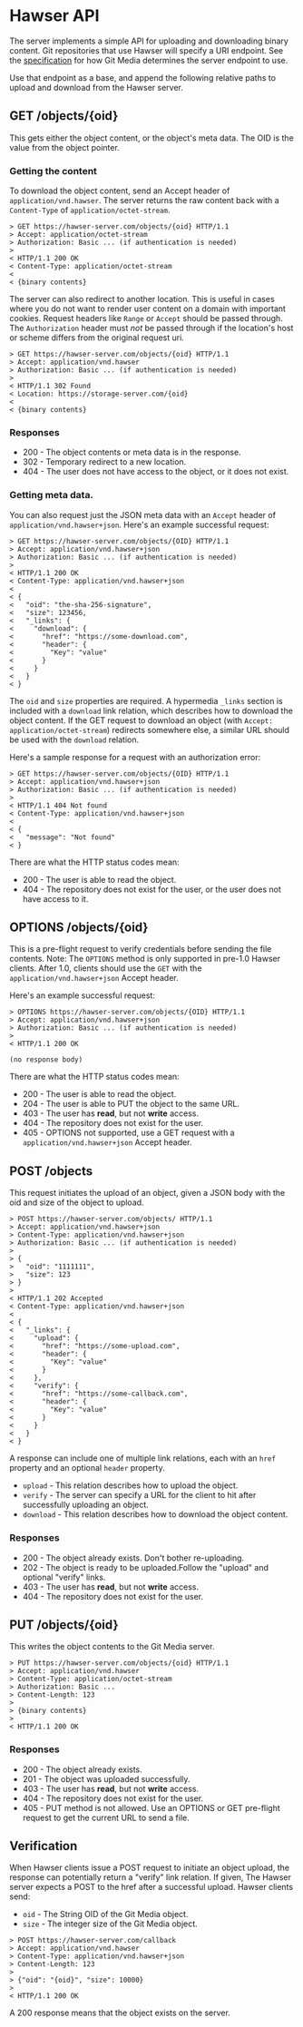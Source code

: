# Hawser API

The server implements a simple API for uploading and downloading binary content.
Git repositories that use Hawser will specify a URI endpoint.  See the
[specification](spec.md) for how Git Media determines the server endpoint to use.

Use that endpoint as a base, and append the following relative paths to upload
and download from the Hawser server.

## GET /objects/{oid}

This gets either the object content, or the object's meta data.  The OID is the
value from the object pointer.

### Getting the content

To download the object content, send an Accept header of `application/vnd.hawser`.
The server returns the raw content back with a `Content-Type` of
`application/octet-stream`.

```
> GET https://hawser-server.com/objects/{oid} HTTP/1.1
> Accept: application/octet-stream
> Authorization: Basic ... (if authentication is needed)
>
< HTTP/1.1 200 OK
< Content-Type: application/octet-stream
<
< {binary contents}
```

The server can also redirect to another location.  This is useful in cases where
you do not want to render user content on a domain with important cookies.
Request headers like `Range` or `Accept` should be passed through.  The
`Authorization` header must _not_ be passed through if the location's host or
scheme differs from the original request uri.

```
> GET https://hawser-server.com/objects/{oid} HTTP/1.1
> Accept: application/vnd.hawser
> Authorization: Basic ... (if authentication is needed)
>
< HTTP/1.1 302 Found
< Location: https://storage-server.com/{oid}
<
< {binary contents}
```

### Responses

* 200 - The object contents or meta data is in the response.
* 302 - Temporary redirect to a new location.
* 404 - The user does not have access to the object, or it does not exist.

### Getting meta data.

You can also request just the JSON meta data with an `Accept` header of
`application/vnd.hawser+json`.  Here's an example successful request:

```
> GET https://hawser-server.com/objects/{OID} HTTP/1.1
> Accept: application/vnd.hawser+json
> Authorization: Basic ... (if authentication is needed)
>
< HTTP/1.1 200 OK
< Content-Type: application/vnd.hawser+json
<
< {
<   "oid": "the-sha-256-signature",
<   "size": 123456,
<   "_links": {
<     "download": {
<       "href": "https://some-download.com",
<       "header": {
<         "Key": "value"
<       }
<     }
<   }
< }
```

The `oid` and `size` properties are required.  A hypermedia `_links` section is
included with a `download` link relation, which describes how to download the
object content.  If the GET request to download an object (with `Accept:
application/octet-stream`) redirects somewhere else, a similar URL should be
used with the `download` relation.

Here's a sample response for a request with an authorization error:

```
> GET https://hawser-server.com/objects/{OID} HTTP/1.1
> Accept: application/vnd.hawser+json
> Authorization: Basic ... (if authentication is needed)
>
< HTTP/1.1 404 Not found
< Content-Type: application/vnd.hawser+json
<
< {
<   "message": "Not found"
< }
```

There are what the HTTP status codes mean:

* 200 - The user is able to read the object.
* 404 - The repository does not exist for the user, or the user does not have
access to it.

## OPTIONS /objects/{oid}

This is a pre-flight request to verify credentials before sending the file
contents.  Note: The `OPTIONS` method is only supported in pre-1.0 Hawser
clients.  After 1.0, clients should use the `GET` with the
`application/vnd.hawser+json` Accept header.

Here's an example successful request:

```
> OPTIONS https://hawser-server.com/objects/{OID} HTTP/1.1
> Accept: application/vnd.hawser+json
> Authorization: Basic ... (if authentication is needed)
>
< HTTP/1.1 200 OK

(no response body)
```

There are what the HTTP status codes mean:

* 200 - The user is able to read the object.
* 204 - The user is able to PUT the object to the same URL.
* 403 - The user has **read**, but not **write** access.
* 404 - The repository does not exist for the user.
* 405 - OPTIONS not supported, use a GET request with a `application/vnd.hawser+json`
Accept header.

## POST /objects

This request initiates the upload of an object, given a JSON body with the oid
and size of the object to upload.

```
> POST https://hawser-server.com/objects/ HTTP/1.1
> Accept: application/vnd.hawser+json
> Content-Type: application/vnd.hawser+json
> Authorization: Basic ... (if authentication is needed)
>
> {
>   "oid": "1111111",
>   "size": 123
> }
>
< HTTP/1.1 202 Accepted
< Content-Type: application/vnd.hawser+json
<
< {
<   "_links": {
<     "upload": {
<       "href": "https://some-upload.com",
<       "header": {
<         "Key": "value"
<       }
<     },
<     "verify": {
<       "href": "https://some-callback.com",
<       "header": {
<         "Key": "value"
<       }
<     }
<   }
< }
```

A response can include one of multiple link relations, each with an `href`
property and an optional `header` property.

* `upload` - This relation describes how to upload the object.
* `verify` - The server can specify a URL for the client to hit after
successfully uploading an object.
* `download` - This relation describes how to download the object content.

### Responses

* 200 - The object already exists.  Don't bother re-uploading.
* 202 - The object is ready to be uploaded.Follow the "upload" and optional
"verify" links.
* 403 - The user has **read**, but not **write** access.
* 404 - The repository does not exist for the user.

## PUT /objects/{oid}

This writes the object contents to the Git Media server.

```
> PUT https://hawser-server.com/objects/{oid} HTTP/1.1
> Accept: application/vnd.hawser
> Content-Type: application/octet-stream
> Authorization: Basic ...
> Content-Length: 123
>
> {binary contents}
>
< HTTP/1.1 200 OK
```

### Responses

* 200 - The object already exists.
* 201 - The object was uploaded successfully.
* 403 - The user has **read**, but not **write** access.
* 404 - The repository does not exist for the user.
* 405 - PUT method is not allowed.  Use an OPTIONS or GET pre-flight request to
get the current URL to send a file.

## Verification

When Hawser clients issue a POST request to initiate an object upload, the
response can potentially return a "verify" link relation.  If given, The Hawser
server expects a POST to the href after a successful upload.  Hawser
clients send:

* `oid` - The String OID of the Git Media object.
* `size` - The integer size of the Git Media object.

```
> POST https://hawser-server.com/callback
> Accept: application/vnd.hawser
> Content-Type: application/vnd.hawser+json
> Content-Length: 123
>
> {"oid": "{oid}", "size": 10000}
>
< HTTP/1.1 200 OK
```

A 200 response means that the object exists on the server.
